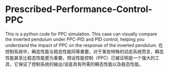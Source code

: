 # Prescribed-Performance-Control-PPC
This is a python code for PPC simulation. 
This case can visually compare the inverted pendulum under PPC-PID and PID control, helping you understand the impact of PPC on the response of the inverted pendulum.
在控制系统中，瞬态性能与稳态性能同等重要。对于某些特殊的动态系统而言，瞬态性能甚至比稳态性能更为重要。预设性能控制（PPC）已被证明是一个强大的工具，它保证了控制系统的输出/误差具有所需的瞬态性能以及稳态性能。
